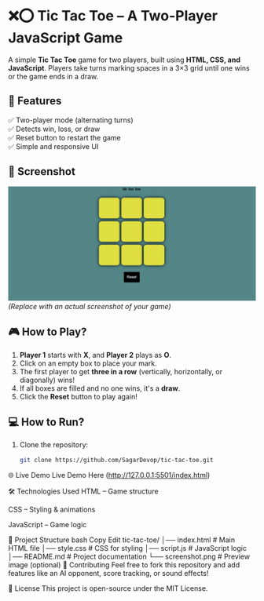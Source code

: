 # ❌⭕ Tic Tac Toe – A Two-Player JavaScript Game

A simple **Tic Tac Toe** game for two players, built using **HTML, CSS, and JavaScript**. Players take turns marking spaces in a 3×3 grid until one wins or the game ends in a draw.  

## 🚀 Features  
✅ Two-player mode (alternating turns)  
✅ Detects win, loss, or draw  
✅ Reset button to restart the game  
✅ Simple and responsive UI  

## 📸 Screenshot  
![Game Preview](./screenshots.png) *(Replace with an actual screenshot of your game)*  

## 🎮 How to Play?  
1. **Player 1** starts with **X**, and **Player 2** plays as **O**.  
2. Click on an empty box to place your mark.  
3. The first player to get **three in a row** (vertically, horizontally, or diagonally) wins!  
4. If all boxes are filled and no one wins, it's a **draw**.  
5. Click the **Reset** button to play again!  

## 💻 How to Run?  
1. Clone the repository:  
   ```bash
   git clone https://github.com/SagarDevop/tic-tac-toe.git

🌐 Live Demo
Live Demo Here (http://127.0.0.1:5501/index.html)

🛠 Technologies Used
HTML – Game structure

CSS – Styling & animations

JavaScript – Game logic

📌 Project Structure
bash
Copy
Edit
tic-tac-toe/
│── index.html      # Main HTML file
│── style.css       # CSS for styling
│── script.js       # JavaScript logic
│── README.md       # Project documentation
└── screenshot.png  # Preview image (optional)
🤝 Contributing
Feel free to fork this repository and add features like an AI opponent, score tracking, or sound effects!

📜 License
This project is open-source under the MIT License.   
